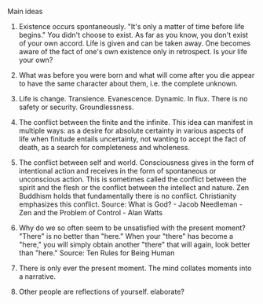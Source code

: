 Main ideas

1) Existence occurs spontaneously. "It's only a matter of time before life begins." You didn't choose to exist. As far as you know, you don't exist of your own accord. Life is given and can be taken away. One becomes aware of the fact of one's own existence only in retrospect. Is your life your own?

2) What was before you were born and what will come after you die appear to have the same character about them, i.e. the complete unknown.

3) Life is change. Transience. Evanescence. Dynamic. In flux. There is no safety or security. Groundlessness.

4) The conflict between the finite and the infinite. This idea can manifest in multiple ways: as a desire for absolute certainty in various aspects of life when finitude entails uncertainty, not wanting to accept the fact of death, as a search for completeness and wholeness.

5) The conflict between self and world. Consciousness gives in the form of intentional action and receives in the form of spontaneous or unconscious action. This is sometimes called the conflict between the spirit and the flesh or the conflict between the intellect and nature. Zen Buddhism holds that fundamentally there is no conflict. Christianity emphasizes this conflict. Source: What is God? - Jacob Needleman - Zen and the Problem of Control - Alan Watts

6) Why do we so often seem to be unsatisfied with the present moment? "There" is no better than "here." When your "there" has become a "here," you will simply obtain another "there" that will again, look better than "here." Source: Ten Rules for Being Human

7) There is only ever the present moment. The mind collates moments into a narrative.

8) Other people are reflections of yourself. elaborate?